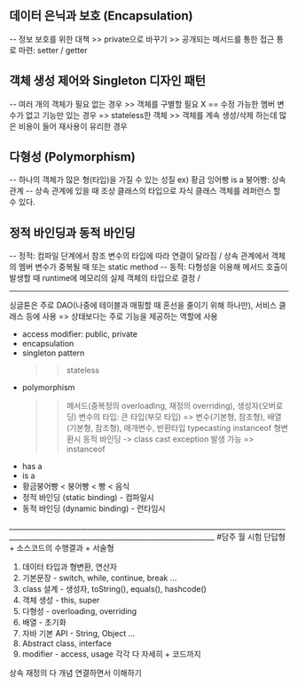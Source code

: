 ## 데이터 은닉과 보호 (Encapsulation)
-- 정보 보호를 위한 대책
	>> private으로 바꾸기
	>> 공개되는 메서드를 통한 접근 통로 마련: setter / getter

## 객체 생성 제어와 Singleton 디자인 패턴
-- 여러 개의 객체가 필요 없는 경우
	>> 객체를 구별할 필요 X == 수정 가능한 멤버 변수가 없고 기능만 있는 경우 => stateless한 객체
	>> 객체를 계속 생성/삭제 하는데 많은 비용이 들어 재사용이 유리한 경우

## 다형성 (Polymorphism)
-- 하나의 객체가 많은 형(타입)을 가질 수 있는 성질
ex) 황금 잉어빵 is a 붕어빵: 상속 관계
-- 상속 관계에 있을 때 조상 클래스의 타입으로 자식 클래스 객체를 레퍼런스 할 수 있다.


## 정적 바인딩과 동적 바인딩
-- 정적: 컴파일 단계에서 참조 변수의 타입에 따라 연결이 달라짐 / 상속 관계에서 객체의 멤버 변수가 중복될 때 또는 static method
-- 동적: 다형성을 이용해 메서드 호출이 발생할 때 runtime에 메모리의 실제 객체의 타입으로 결정 / 


_______________________________________________________________________________________________________________________________________________
싱글톤은 주로 DAO(나중에 테이블과 매핑할 때 혼선을 줄이기 위해 하나만), 서비스 클래스 등에 사용 => 상태보다는 주로 기능을 제공하는 역할에 사용

- access modifier: public, private
- encapsulation
- singleton pattern
	>> stateless
- polymorphism
	>> 메서드(중복정의 overloading, 재정의 overriding), 생성자(오버로딩)
	>> 변수의 타입: 큰 타입(부모 타입)
		=> 변수(기본형, 참조형), 배열(기본형, 참조형), 매개변수, 반환타입 
	>> typecasting
	>> instanceof
형변환시 동적 바인딩 -> class cast exception 발생 가능 => instanceof
- has a
- is a
- 황금붕어빵 < 붕어빵 < 빵 < 음식
- 정적 바인딩 (static binding) - 컴파일시
- 동적 바인딩 (dynamic binding) - 런타임시


________________________________________________________________________________________________________________________________________ #담주 월 시험
단답형 + 소스코드의 수행결과 + 서술형

1. 데이터 타입과 형변환, 연산자
2. 기본문장 - switch, while, continue, break ...
3. class 설계 - 생성자, toString(), equals(), hashcode()
4. 객체 생성 - this, super
5. 다형성 - overloading, overriding
6. 배열 - 초기화
7. 자바 기본 API - String, Object ...
8. Abstract class, interface
9. modifier - access, usage 각각 다 자세히 + 코드까지

상속 재정의 다 개념 연결하면서 이해하기 






